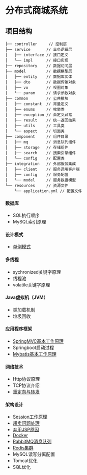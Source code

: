 # 分布式商城系统

## 项目结构

```
├── controller     // 控制层
├── service       // 业务逻辑层
│   ├── interface // 接口定义
│   └── impl      // 接口实现
├── repository    // 数据访问层
├── model         // 数据模型层
│   ├── entity    // 数据库实体
│   ├── dto       // 数据传输对象
│   ├── vo        // 视图对象
│   └── param     // 请求参数对象
├── common        // 公共模块
│   ├── constant  // 常量定义
│   ├── enums     // 枚举类
│   ├── exception // 自定义异常
│   ├── result    // 统一返回结果
│   ├── utils     // 工具类
│   └── aspect    // 切面类
├── component     // 组件目录
│   ├── mq        // 消息队列组件
│   ├── storage   // 存储组件
│   ├── search    // 搜索引擎组件
│   └── config    // 配置类
├── integration   // 外部服务集成
│   ├── client    // 服务调用客户端
│   ├── config    // 服务配置
│   └── model     // 服务数据模型
└── resources     // 资源文件
    └── application.yml // 配置文件
```
  

#### 数据库
- SQL执行顺序
- MySQL索引原理

#### 设计模式
- [单例模式](https://github.com/yhf56davis/distributed-shopping/blob/master/docs/design_model/singleton.md)

#### 多线程
- sychronized关键字原理
- 线程池
- volatile关键字原理

#### Java虚拟机（JVM）
- 类加载机制
- 垃圾回收


#### 应用程序框架
- [SpringMVC基本工作原理](https://github.com/yhf56davis/distributed-shopping/blob/master/docs/framework/springMVC.md)
- Springboot启动过程
- [Mybatis基本工作原理](https://github.com/yhf56davis/distributed-shopping/blob/master/docs/theory/mybatis.md)

#### 网络技术
- Http协议原理
- TCP协议介绍
- [重定向与转发](https://github.com/yhf56davis/distributed-shopping/blob/master/docs/network/forward_redirect.md)

#### 架构设计
- [Session工作原理](https://github.com/yhf56davis/distributed-shopping/blob/master/docs/theory/session.md)
- [超卖问题处理](https://github.com/yhf56davis/distributed-shopping/blob/master/docs/oversold/oversold.md)
- [弃用JSP原因](https://github.com/yhf56davis/distributed-shopping/blob/master/docs/structure/jspleave.md)
- [Docker](https://github.com/yhf56davis/distributed-shopping/blob/master/docs/install/docker.md) <br>
-  [RabbitMQ消息队列](https://github.com/yhf56davis/distributed-shopping/blob/master/docs/install/rabbitMQ.md)   <br>
-  [Redis集群](https://github.com/yhf56davis/distributed-shopping/blob/master/docs/install/rediscluster.md)
- MySQL读写分离配置
- Tomcat优化
- SQL优化

